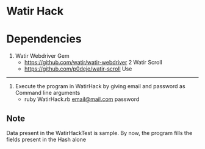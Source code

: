 # Watir Hack

Dependencies
================================
1. Watir Webdriver Gem
	* https://github.com/watir/watir-webdriver
2 Watir Scroll 
	* https://github.com/p0deje/watir-scroll
Use
---------------------------------------
1. Execute the program in WatirHack by giving email and password as Command line arguments
	* ruby WatirHack.rb email@mail.com password

Note
---------------------------------------
Data present in the WatirHackTest is sample. By now, the program fills the fields present in the Hash alone
